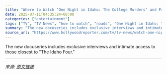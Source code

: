 ```yaml
---
title: "Where to Watch ‘One Night in Idaho: The College Murders’ and Pre-Order the Book Behind the Series"
date: 2025-07-11T04:35:24+08:00
categories: ["entertainment"]
tags: ["TV", "TV News", "how to watch", "noads", "One Night in Idaho: The College Murders", "The Idaho Student Murders"]
summary: "The new docuseries includes exclusive interviews and intimate access to those closest to \"The Idaho Four.\""
source_url: "https://www.hollywoodreporter.com/tv/tv-news/watch-one-night-in-idaho-the-college-murders-online-free-buy-the-idaho-four-book-1236311873/"
---
```


The new docuseries includes exclusive interviews and intimate access to those closest to "The Idaho Four."

---

*来源: [原文链接](https://www.hollywoodreporter.com/tv/tv-news/watch-one-night-in-idaho-the-college-murders-online-free-buy-the-idaho-four-book-1236311873/)*
